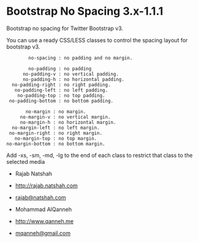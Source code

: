 Bootstrap No Spacing 3.x-1.1.1
====================

Bootstrap no spacing for Twitter Bootstrap v3.

You can use a ready CSS/LESS classes to control the spacing layout for bootstrap v3.

            no-spacing : no padding and no margin.
            
            no-padding : no padding
          no-padding-v : no vertical padding.
          no-padding-h : no horizontal padding.
      no-padding-right : no right padding.
       no-padding-left : no left padding.
        no-padding-top : no top padding.
     no-padding-bottom : no bottom padding.
           
           no-margin : no margin.
         no-margin-v : no vertical margin.
         no-margin-h : no horizontal margin.
      no-margin-left : no left margin.
     no-margin-right : no right margin.
       no-margin-top : no top margin.
    no-margin-bottom : no bottom margin.
 
 Add -xs, -sm, -md, -lg to the end of each class to restrict that class to the selected media


   - Rajab Natshah
   - http://rajab.natshah.com
   - rajab@natshah.com

   - Mohammad AlQanneh
   - http://www.qanneh.me
   - mqanneh@gmail.com
 
 
